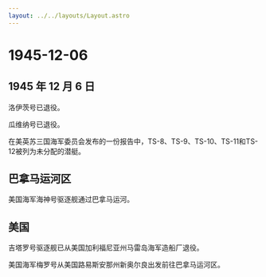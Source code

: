 ```yaml
---
layout: ../../layouts/Layout.astro
---
```


# 1945-12-06

## 1945 年 12 月 6 日

洛伊茨号已退役。

瓜维纳号已退役。

在美英苏三国海军委员会发布的一份报告中，TS-8、TS-9、TS-10、TS-11和TS-12被列为未分配的潜艇。

## 巴拿马运河区

美国海军海神号驱逐舰通过巴拿马运河。

## 美国

吉塔罗号驱逐舰已从美国加利福尼亚州马雷岛海军造船厂退役。

美国海军梅罗号从美国路易斯安那州新奥尔良出发前往巴拿马运河区。